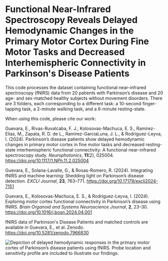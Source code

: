 # Functional Near-Infrared Spectroscopy Reveals Delayed Hemodynamic Changes in the Primary Motor Cortex During Fine Motor Tasks and Decreased Interhemispheric Connectivity in Parkinson's Disease Patients

This code processes the dataset containing functional near-infrared spectroscopy (fNIRS) data from 20 patients with Parkinson’s disease and 20 age- and sex-matched healthy subjects without movement disorders. There are 3 folders, each corresponding to a different task: a 10-second finger-tapping task, a 2-minute walking task, and a 6-minute resting-state. 

When using this code, please cite our work:

Guevara, E., Rivas-Ruvalcaba, F. J., Kolosovas-Machuca, E. S., Ramírez-Elías, M., Zapata, R. D. de L., Ramirez-GarciaLuna, J. L., & Rodríguez-Leyva, I. (2024). Parkinson’s disease patients show delayed hemodynamic changes in primary motor cortex in fine motor tasks and decreased resting-state interhemispheric functional connectivity: A functional near-infrared spectroscopy study. _Neurophotonics_, **11**(2), 025004. https://doi.org/10.1117/1.NPh.11.2.025004

Guevara, E., Solana-Lavalle, G., & Rosas-Romero, R. (2024). Integrating fNIRS and machine learning: Shedding light on Parkinson’s disease detection. _EXCLI Journal_, **23**, 763–771. https://doi.org/10.17179/excli2024-7151

Guevara, E., Kolosovas-Machuca, E. S., & Rodríguez-Leyva, I. (2024). Exploring motor cortex functional connectivity in Parkinson’s disease using fNIRS. _Brain Organoid and Systems Neuroscience Journal_, **2**, 23–30. https://doi.org/10.1016/j.bosn.2024.04.001

fNIRS data of Parkinson's Disease Patients and matched controls are available in Guevara, E., et al. Zenodo. https://doi.org/10.5281/zenodo.7966830

![Depiction of delayed hemodynamic responses in the primary motor cortex of Parkinson’s disease patients using fNIRS. Probe location and sensitivity profile are included to illustrate our findings.](figures/NeuroPhotonics_cover.png)
